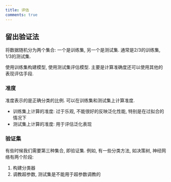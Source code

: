 ```yaml
---
title: 评估
comments: true
---
```


## 留出验证法

将数据随机分为两个集合: 一个是训练集, 另一个是测试集. 通常是$2/3$的训练集, $1/3$的测试集.

使用训练集构建模型, 使用测试集评估模型. 主要是计算准确度还可以使用其他的表现评估手段.

### 准度

准度表示的是正确分类的比例. 可以在训练集和测试集上计算准度.

- 训练集上计算的准度: 过于乐观, 不能很好的反映泛化性能, 特别是在过拟合的情况下
- 测试集上计算的准度: 用于评估泛化表现

### 验证集

有些时候我们需要第三种集合, 即验证集. 例如, 有一些分类方法, 如决策树, 神经网络有两个阶段:

1. 构建分类器
2. 调教超参数, 测试集是不能用于超参数调教的